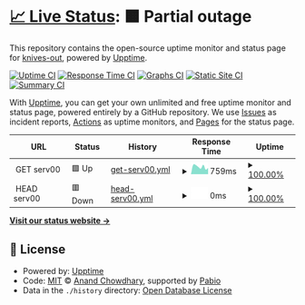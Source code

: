 # [📈 Live Status](https:///upptime-serv00): <!--live status--> **🟧 Partial outage**

This repository contains the open-source uptime monitor and status page for [knives-out](https:///upptime-serv00), powered by [Upptime](https://github.com/upptime/upptime).

[![Uptime CI](https://github.com/knives-out/upptime-serv00/workflows/Uptime%20CI/badge.svg)](https://github.com/knives-out/upptime-serv00/actions?query=workflow%3A%22Uptime+CI%22)
[![Response Time CI](https://github.com/knives-out/upptime-serv00/workflows/Response%20Time%20CI/badge.svg)](https://github.com/knives-out/upptime-serv00/actions?query=workflow%3A%22Response+Time+CI%22)
[![Graphs CI](https://github.com/knives-out/upptime-serv00/workflows/Graphs%20CI/badge.svg)](https://github.com/knives-out/upptime-serv00/actions?query=workflow%3A%22Graphs+CI%22)
[![Static Site CI](https://github.com/knives-out/upptime-serv00/workflows/Static%20Site%20CI/badge.svg)](https://github.com/knives-out/upptime-serv00/actions?query=workflow%3A%22Static+Site+CI%22)
[![Summary CI](https://github.com/knives-out/upptime-serv00/workflows/Summary%20CI/badge.svg)](https://github.com/knives-out/upptime-serv00/actions?query=workflow%3A%22Summary+CI%22)

With [Upptime](https://upptime.js.org), you can get your own unlimited and free uptime monitor and status page, powered entirely by a GitHub repository. We use [Issues](https://github.com/knives-out/upptime-serv00/issues) as incident reports, [Actions](https://github.com/knives-out/upptime-serv00/actions) as uptime monitors, and [Pages](https:///upptime-serv00) for the status page.

<!--start: status pages-->
<!-- This summary is generated by Upptime (https://github.com/upptime/upptime) -->
<!-- Do not edit this manually, your changes will be overwritten -->
<!-- prettier-ignore -->
| URL | Status | History | Response Time | Uptime |
| --- | ------ | ------- | ------------- | ------ |
| <img alt="" src="https://icons.duckduckgo.com/ip3/null.ico" height="13"> GET serv00 | 🟩 Up | [get-serv00.yml](https://github.com/knives-out/upptime-serv00/commits/HEAD/history/get-serv00.yml) | <details><summary><img alt="Response time graph" src="./graphs/get-serv00/response-time-week.png" height="20"> 759ms</summary><br><a href="https:///upptime-serv00/history/get-serv00"><img alt="Response time 717" src="https://img.shields.io/endpoint?url=https%3A%2F%2Fraw.githubusercontent.com%2Fknives-out%2Fupptime-serv00%2FHEAD%2Fapi%2Fget-serv00%2Fresponse-time.json"></a><br><a href="https:///upptime-serv00/history/get-serv00"><img alt="24-hour response time 999" src="https://img.shields.io/endpoint?url=https%3A%2F%2Fraw.githubusercontent.com%2Fknives-out%2Fupptime-serv00%2FHEAD%2Fapi%2Fget-serv00%2Fresponse-time-day.json"></a><br><a href="https:///upptime-serv00/history/get-serv00"><img alt="7-day response time 759" src="https://img.shields.io/endpoint?url=https%3A%2F%2Fraw.githubusercontent.com%2Fknives-out%2Fupptime-serv00%2FHEAD%2Fapi%2Fget-serv00%2Fresponse-time-week.json"></a><br><a href="https:///upptime-serv00/history/get-serv00"><img alt="30-day response time 746" src="https://img.shields.io/endpoint?url=https%3A%2F%2Fraw.githubusercontent.com%2Fknives-out%2Fupptime-serv00%2FHEAD%2Fapi%2Fget-serv00%2Fresponse-time-month.json"></a><br><a href="https:///upptime-serv00/history/get-serv00"><img alt="1-year response time 717" src="https://img.shields.io/endpoint?url=https%3A%2F%2Fraw.githubusercontent.com%2Fknives-out%2Fupptime-serv00%2FHEAD%2Fapi%2Fget-serv00%2Fresponse-time-year.json"></a></details> | <details><summary><a href="https:///upptime-serv00/history/get-serv00">100.00%</a></summary><a href="https:///upptime-serv00/history/get-serv00"><img alt="All-time uptime 100.00%" src="https://img.shields.io/endpoint?url=https%3A%2F%2Fraw.githubusercontent.com%2Fknives-out%2Fupptime-serv00%2FHEAD%2Fapi%2Fget-serv00%2Fuptime.json"></a><br><a href="https:///upptime-serv00/history/get-serv00"><img alt="24-hour uptime 100.00%" src="https://img.shields.io/endpoint?url=https%3A%2F%2Fraw.githubusercontent.com%2Fknives-out%2Fupptime-serv00%2FHEAD%2Fapi%2Fget-serv00%2Fuptime-day.json"></a><br><a href="https:///upptime-serv00/history/get-serv00"><img alt="7-day uptime 100.00%" src="https://img.shields.io/endpoint?url=https%3A%2F%2Fraw.githubusercontent.com%2Fknives-out%2Fupptime-serv00%2FHEAD%2Fapi%2Fget-serv00%2Fuptime-week.json"></a><br><a href="https:///upptime-serv00/history/get-serv00"><img alt="30-day uptime 100.00%" src="https://img.shields.io/endpoint?url=https%3A%2F%2Fraw.githubusercontent.com%2Fknives-out%2Fupptime-serv00%2FHEAD%2Fapi%2Fget-serv00%2Fuptime-month.json"></a><br><a href="https:///upptime-serv00/history/get-serv00"><img alt="1-year uptime 100.00%" src="https://img.shields.io/endpoint?url=https%3A%2F%2Fraw.githubusercontent.com%2Fknives-out%2Fupptime-serv00%2FHEAD%2Fapi%2Fget-serv00%2Fuptime-year.json"></a></details>
| <img alt="" src="https://icons.duckduckgo.com/ip3/null.ico" height="13"> HEAD serv00 | 🟥 Down | [head-serv00.yml](https://github.com/knives-out/upptime-serv00/commits/HEAD/history/head-serv00.yml) | <details><summary><img alt="Response time graph" src="./graphs/head-serv00/response-time-week.png" height="20"> 0ms</summary><br><a href="https:///upptime-serv00/history/head-serv00"><img alt="Response time 0" src="https://img.shields.io/endpoint?url=https%3A%2F%2Fraw.githubusercontent.com%2Fknives-out%2Fupptime-serv00%2FHEAD%2Fapi%2Fhead-serv00%2Fresponse-time.json"></a><br><a href="https:///upptime-serv00/history/head-serv00"><img alt="24-hour response time 0" src="https://img.shields.io/endpoint?url=https%3A%2F%2Fraw.githubusercontent.com%2Fknives-out%2Fupptime-serv00%2FHEAD%2Fapi%2Fhead-serv00%2Fresponse-time-day.json"></a><br><a href="https:///upptime-serv00/history/head-serv00"><img alt="7-day response time 0" src="https://img.shields.io/endpoint?url=https%3A%2F%2Fraw.githubusercontent.com%2Fknives-out%2Fupptime-serv00%2FHEAD%2Fapi%2Fhead-serv00%2Fresponse-time-week.json"></a><br><a href="https:///upptime-serv00/history/head-serv00"><img alt="30-day response time 0" src="https://img.shields.io/endpoint?url=https%3A%2F%2Fraw.githubusercontent.com%2Fknives-out%2Fupptime-serv00%2FHEAD%2Fapi%2Fhead-serv00%2Fresponse-time-month.json"></a><br><a href="https:///upptime-serv00/history/head-serv00"><img alt="1-year response time 0" src="https://img.shields.io/endpoint?url=https%3A%2F%2Fraw.githubusercontent.com%2Fknives-out%2Fupptime-serv00%2FHEAD%2Fapi%2Fhead-serv00%2Fresponse-time-year.json"></a></details> | <details><summary><a href="https:///upptime-serv00/history/head-serv00">100.00%</a></summary><a href="https:///upptime-serv00/history/head-serv00"><img alt="All-time uptime 96.17%" src="https://img.shields.io/endpoint?url=https%3A%2F%2Fraw.githubusercontent.com%2Fknives-out%2Fupptime-serv00%2FHEAD%2Fapi%2Fhead-serv00%2Fuptime.json"></a><br><a href="https:///upptime-serv00/history/head-serv00"><img alt="24-hour uptime 100.00%" src="https://img.shields.io/endpoint?url=https%3A%2F%2Fraw.githubusercontent.com%2Fknives-out%2Fupptime-serv00%2FHEAD%2Fapi%2Fhead-serv00%2Fuptime-day.json"></a><br><a href="https:///upptime-serv00/history/head-serv00"><img alt="7-day uptime 100.00%" src="https://img.shields.io/endpoint?url=https%3A%2F%2Fraw.githubusercontent.com%2Fknives-out%2Fupptime-serv00%2FHEAD%2Fapi%2Fhead-serv00%2Fuptime-week.json"></a><br><a href="https:///upptime-serv00/history/head-serv00"><img alt="30-day uptime 100.00%" src="https://img.shields.io/endpoint?url=https%3A%2F%2Fraw.githubusercontent.com%2Fknives-out%2Fupptime-serv00%2FHEAD%2Fapi%2Fhead-serv00%2Fuptime-month.json"></a><br><a href="https:///upptime-serv00/history/head-serv00"><img alt="1-year uptime 96.17%" src="https://img.shields.io/endpoint?url=https%3A%2F%2Fraw.githubusercontent.com%2Fknives-out%2Fupptime-serv00%2FHEAD%2Fapi%2Fhead-serv00%2Fuptime-year.json"></a></details>

<!--end: status pages-->

[**Visit our status website →**](https:///upptime-serv00)

## 📄 License

- Powered by: [Upptime](https://github.com/upptime/upptime)
- Code: [MIT](./LICENSE) © [Anand Chowdhary](https://anandchowdhary.com), supported by [Pabio](https://pabio.com)
- Data in the `./history` directory: [Open Database License](https://opendatacommons.org/licenses/odbl/1-0/)
